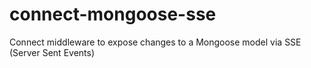 connect-mongoose-sse
====================

Connect middleware to expose changes to a Mongoose model via SSE (Server Sent Events)
